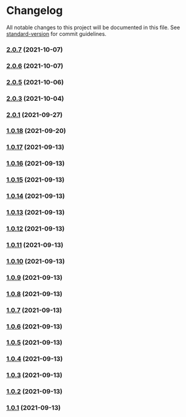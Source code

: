 # Changelog

All notable changes to this project will be documented in this file. See [standard-version](https://github.com/conventional-changelog/standard-version) for commit guidelines.

### [2.0.7](https://github.com/rickstaa/panda-gazebo/compare/v2.0.6...v2.0.7) (2021-10-07)

### [2.0.6](https://github.com/rickstaa/panda-gazebo/compare/v2.0.5...v2.0.6) (2021-10-07)

### [2.0.5](https://github.com/rickstaa/panda-gazebo/compare/v2.0.4...v2.0.5) (2021-10-06)

### [2.0.3](https://github.com/rickstaa/panda-gazebo/compare/v2.0.2...v2.0.3) (2021-10-04)

### [2.0.1](https://github.com/rickstaa/panda-gazebo/compare/v2.0.0...v2.0.1) (2021-09-27)

### [1.0.18](https://github.com/rickstaa/panda-gazebo/compare/v1.0.17...v1.0.18) (2021-09-20)

### [1.0.17](https://github.com/rickstaa/panda-gazebo/compare/v1.0.16...v1.0.17) (2021-09-13)

### [1.0.16](https://github.com/rickstaa/panda-gazebo/compare/v1.0.15...v1.0.16) (2021-09-13)

### [1.0.15](https://github.com/rickstaa/panda-gazebo/compare/v1.0.14...v1.0.15) (2021-09-13)

### [1.0.14](https://github.com/rickstaa/panda-gazebo/compare/v1.0.13...v1.0.14) (2021-09-13)

### [1.0.13](https://github.com/rickstaa/panda-gazebo/compare/v1.0.12...v1.0.13) (2021-09-13)

### [1.0.12](https://github.com/rickstaa/panda-gazebo/compare/v1.0.11...v1.0.12) (2021-09-13)

### [1.0.11](https://github.com/rickstaa/panda-gazebo/compare/v1.0.10...v1.0.11) (2021-09-13)

### [1.0.10](https://github.com/rickstaa/panda-gazebo/compare/v1.0.9...v1.0.10) (2021-09-13)

### [1.0.9](https://github.com/rickstaa/panda-gazebo/compare/v1.0.8...v1.0.9) (2021-09-13)

### [1.0.8](https://github.com/rickstaa/panda-gazebo/compare/v1.0.7...v1.0.8) (2021-09-13)

### [1.0.7](https://github.com/rickstaa/panda-gazebo/compare/v1.0.6...v1.0.7) (2021-09-13)

### [1.0.6](https://github.com/rickstaa/panda-gazebo/compare/v1.0.5...v1.0.6) (2021-09-13)

### [1.0.5](https://github.com/rickstaa/panda-gazebo/compare/v1.0.4...v1.0.5) (2021-09-13)

### [1.0.4](https://github.com/rickstaa/panda-gazebo/compare/v1.0.3...v1.0.4) (2021-09-13)

### [1.0.3](https://github.com/rickstaa/panda-gazebo/compare/v1.0.2...v1.0.3) (2021-09-13)

### [1.0.2](https://github.com/rickstaa/panda-gazebo/compare/v1.0.1...v1.0.2) (2021-09-13)

### [1.0.1](https://github.com/rickstaa/panda-gazebo/compare/v1.0.0...v1.0.1) (2021-09-13)
